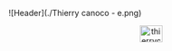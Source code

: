 ![Header](./Thierry canoco - e.png)

<p align="center">
<a href="www.linkedin.com/in/thierrycanoco" target="blank"><img align="center" src="https://raw.githubusercontent.com/rahuldkjain/github-profile-readme-generator/master/src/images/icons/Social/linked-in-alt.svg" alt="thierrycanoco" height="30" width="40" /></a>
</p>

